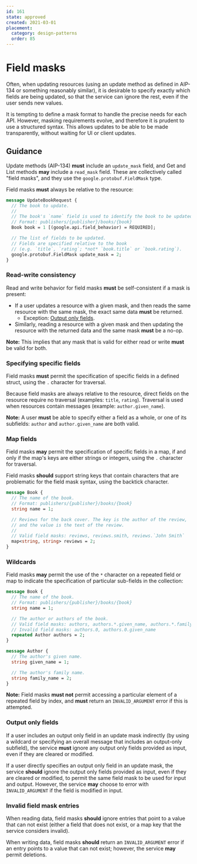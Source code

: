 ```yaml
---
id: 161
state: approved
created: 2021-03-01
placement:
  category: design-patterns
  order: 85
---
```


# Field masks

Often, when updating resources (using an update method as defined in AIP-134 or
something reasonably similar), it is desirable to specify exactly which fields
are being updated, so that the service can ignore the rest, even if the user
sends new values.

It is tempting to define a mask format to handle the precise needs for each
API. However, masking requirements evolve, and therefore it is prudent to use a
structured syntax. This allows updates to be able to be made transparently,
without waiting for UI or client updates.

## Guidance

Update methods (AIP-134) **must** include an `update_mask` field, and Get and
List methods **may** include a `read_mask` field. These are collectively called
"field masks", and they use the `google.protobuf.FieldMask` type.

Field masks **must** always be relative to the resource:

```proto
message UpdateBookRequest {
  // The book to update.
  //
  // The book's `name` field is used to identify the book to be updated.
  // Format: publishers/{publisher}/books/{book}
  Book book = 1 [(google.api.field_behavior) = REQUIRED];

  // The list of fields to be updated.
  // Fields are specified relative to the book
  // (e.g. `title`, `rating`; *not* `book.title` or `book.rating`).
  google.protobuf.FieldMask update_mask = 2;
}
```

### Read-write consistency

Read and write behavior for field masks **must** be self-consistent if a mask
is present:

- If a user updates a resource with a given mask, and then reads the same
  resource with the same mask, the exact same data **must** be returned.
  - Exception: [Output only fields](#output-only-fields).
- Similarly, reading a resource with a given mask and then updating the
  resource with the returned data and the same mask **must** be a no-op.

**Note:** This implies that any mask that is valid for either read or write
**must** be valid for both.

### Specifying specific fields

Field masks **must** permit the specification of specific fields in a defined
struct, using the `.` character for traversal.

Because field masks are always relative to the resource, direct fields on the
resource require no traversal (examples: `title`, `rating`). Traversal is used
when resources contain messages (example: `author.given_name`).

**Note:** A user **must** be able to specify either a field as a whole, or one
of its subfields: `author` and `author.given_name` are both valid.

### Map fields

Field masks **may** permit the specification of specific fields in a map, if
and only if the map's keys are either strings or integers, using the `.`
character for traversal.

Field masks **should** support string keys that contain characters that are
problematic for the field mask syntax, using the backtick character.

```proto
message Book {
  // The name of the book.
  // Format: publishers/{publisher}/books/{book}
  string name = 1;

  // Reviews for the back cover. The key is the author of the review,
  // and the value is the text of the review.
  //
  // Valid field masks: reviews, reviews.smith, reviews.`John Smith`
  map<string, string> reviews = 2;
}
```

### Wildcards

Field masks **may** permit the use of the `*` character on a repeated field or
map to indicate the specification of particular sub-fields in the collection:

```proto
message Book {
  // The name of the book.
  // Format: publishers/{publisher}/books/{book}
  string name = 1;

  // The author or authors of the book.
  // Valid field masks: authors, authors.*.given_name, authors.*.family_name
  // Invalid field masks: authors.0, authors.0.given_name
  repeated Author authors = 2;
}

message Author {
  // The author's given name.
  string given_name = 1;

  // The author's family name.
  string family_name = 2;
}
```

**Note:** Field masks **must not** permit accessing a particular element of a
repeated field by index, and **must** return an `INVALID_ARGUMENT` error if
this is attempted.

### Output only fields

If a user includes an output only field in an update mask indirectly (by using
a wildcard or specifying an overall message that includes an output-only
subfield), the service **must** ignore any output only fields provided as
input, even if they are cleared or modified.

If a user directly specifies an output only field in an update mask, the
service **should** ignore the output only fields provided as input, even if
they are cleared or modified, to permit the same field mask to be used for
input and output. However, the service **may** choose to error with
`INVALID_ARGUMENT` if the field is modified in input.

### Invalid field mask entries

When reading data, field masks **should** ignore entries that point to a value
that can not exist (either a field that does not exist, or a map key that the
service considers invalid).

When writing data, field masks **should** return an `INVALID_ARGUMENT` error if
an entry points to a value that can not exist; however, the service **may**
permit deletions.
